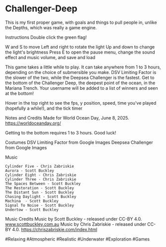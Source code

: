 # Challenger-Deep
This is my first proper game, with goals and things to pull people in, unlike the Depths, which was really a game engine.

Instructions
  Double click the green flag!
  
  W and S to move Left and right to rotate the light
  Up and down to change the light's brightness
  Press E to open the pause menu, change the sound effect and music volume, and save and load
  
  This game takes a little while to play. It can take anywhere from 1 to 3 hours, depending on the choice of submersible you make. DSV Limiting Factor is the slower of the two, while the Deepsea Challenger is the fastest.
  Get to the bottom of the Challenger Deep, the deepest point of the ocean, in the Mariana Trench. Your username will be added to a list of winners and seen at the bottom!
  
  Hover in the top right to see the fps, y position, speed, time you've played (hopefully a while!), and the tick timer
  
Notes and Credits
  Made for World Ocean Day, June 8, 2025.
    https://worldoceanday.org/
  
  Getting to the bottom requires 1 to 3 hours. Good luck!
  
  Costumes
    DSV Limiting Factor from Google Images
    Deepsea Challenger from Google Images
  
  Music
  
    Cylinder Five - Chris Zabriskie
    Aurora - Scott Buckley
    Cylinder Eight - Chris Zabriskie
    Cylinder Three - Chris Zabriskie
    The Spaces Between - Scott Buckley
    The Restoration - Scott Buckley
    The Distant Sun - Scott Buckley
    Chasing Daylight - Scott Buckley
    Machina  - Scott Buckley
    Signal To Noise - Scott Buckley
    Undertow - Scott Buckley

  Music Credits
    Music by Scott Buckley - released under CC-BY 4.0.
      www.scottbuckley.com.au
    Music by Chris Zabriskie - released under CC-BY 4.0.
      https://chriszabriskie.com/index.html
  
  #Relaxing #Atmospheric #Realistic #Underwater #Exploration #Games
